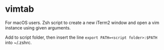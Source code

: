 # vimtab
For macOS users.
Zsh script to create a new iTerm2 window and open a vim instance using given arguments. 

Add to script folder, then insert the line
`export PATH=<script folder>:$PATH`
into ~/.zshrc.
